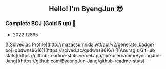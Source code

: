 <div align = "center">
<h2>Hello! I'm ByengJun 😎</h2>
<!--<b>I'm growing everyday🌱🌱</b>--!>
</div>

### Complete BOJ (Gold 5 up) 📌
- 2022 12865
<!--
### Complete BOJ (Silver 1 upto) ✔
- 1000 1001 1008 1181 1325 1330 1417 1697 1978 2312 2438 2439 2557 2558 2562 2581 2588 2606 2630 2739 2741 2839 2961 7562 9498 10171 10172 10430 10718 10869 10870 10872 10926 10950 10998 11057 14729 18108 18870 25083
--!>

[![Solved.ac Profile](http://mazassumnida.wtf/api/v2/generate_badge?boj=qudwns8616)](https://solved.ac/qudwns8616/)


[![Anurag's GitHub stats](https://github-readme-stats.vercel.app/api?username=ByeongJun-Jang)](https://github.com/ByeongJun-Jang/github-readme-stats)


<!--
# Industry Project [ No Passing ] 🤠

-
-
-
-

## Members
-  홍진석
-  안근우 장병준
--!>
<!--
**ByeongJun-Jang/ByeongJun-Jang** is a ✨ _special_ ✨ repository because its `README.md` (this file) appears on your GitHub profile.

Here are some ideas to get you started:

- 🔭 I’m currently working on ...
- 🌱 I’m currently learning ...
- 👯 I’m looking to collaborate on ...
- 🤔 I’m looking for help with ...
- 💬 Ask me about ...
- 📫 How to reach me: ...
- 😄 Pronouns: ...
- ⚡ Fun fact: ...
-->
